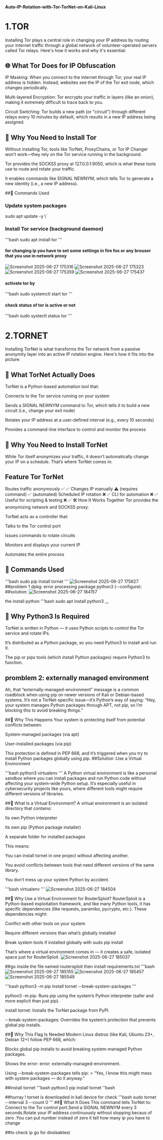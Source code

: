 #### Auto-IP-Rotation-with-Tor-TorNet-on-Kali-Linux
# 1.TOR

Installing Tor plays a central role in changing your IP address by routing your internet traffic through a global network of volunteer-operated servers called Tor relays. Here's how it works and why it's essential:

## 🌐 What Tor Does for IP Obfuscation
IP Masking: When you connect to the internet through Tor, your real IP address is hidden. Instead, websites see the IP of the Tor exit node, which changes periodically.

Multi-layered Encryption: Tor encrypts your traffic in layers (like an onion), making it extremely difficult to trace back to you.

Circuit Switching: Tor builds a new path (or "circuit") through different relays every 10 minutes by default, which results in a new IP address being assigned.

## 🧩 Why You Need to Install Tor
Without installing Tor, tools like TorNet, ProxyChains, or Tor IP Changer won’t work—they rely on the Tor service running in the background.

Tor provides the SOCKS5 proxy at 127.0.0.1:9050, which is what these tools use to route and rotate your traffic.

It enables commands like SIGNAL NEWNYM, which tells Tor to generate a new identity (i.e., a new IP address).

##🚀 Commands Used

### Update system packages
sudo apt update -y \\\`


### Install Tor service (background daemon)
'''bash
sudo apt install tor
'''

#### for changing ip you have to set some settings in fire fox or any brouser that you use in network proxy
![Screenshot 2025-06-27 175316](https://github.com/user-attachments/assets/99ab6e39-c61f-4ee3-8382-6e5b49f4409d)
![Screenshot 2025-06-27 175323](https://github.com/user-attachments/assets/3c42369a-a3f0-40ce-8b25-2158c31e486e)
![Screenshot 2025-06-27 175359](https://github.com/user-attachments/assets/c687b61a-546b-479b-8ce6-97803b770fef)
![Screenshot 2025-06-27 175437](https://github.com/user-attachments/assets/19b81263-8fc5-4b9e-b15c-e606ddee0f75)

#### activate tor by
'''bash
sudo systemctl start tor
'''

#### check status of tor is active or not
'''bash
sudo systectl status tor
'''

# 2.TORNET
Installing TorNet is what transforms the Tor network from a passive anonymity layer into an active IP rotation engine. Here's how it fits into the picture:

## 🔄 What TorNet Actually Does
TorNet is a Python-based automation tool that:

Connects to the Tor service running on your system

Sends a SIGNAL NEWNYM command to Tor, which tells it to build a new circuit (i.e., change your exit node)

Rotates your IP address at a user-defined interval (e.g., every 10 seconds)

Provides a command-line interface to control and monitor the process

## 🧩 Why You Need to Install TorNet
While Tor itself anonymizes your traffic, it doesn’t automatically change your IP on a schedule. That’s where TorNet comes in:

## Feature	Tor	TorNet
Routes traffic anonymously	✅	✅
Changes IP manually	⚠️ (requires command)	✅ (automated)
Scheduled IP rotation	❌	✅
CLI for automation	❌	✅
Useful for scripting & testing	❌	✅
🛠️ How It Works Together
Tor provides the anonymizing network and SOCKS5 proxy.

TorNet acts as a controller that:

Talks to the Tor control port

Issues commands to rotate circuits

Monitors and displays your current IP

Automates the entire process

## 🚀 Commands Used
'''bash
sudo pip install tornet
'''
![Screenshot 2025-06-27 175627](https://github.com/user-attachments/assets/36650aa3-965b-48d7-a4c4-6df43594bc4d)
##problem 1 dpkg: error processing package python3 (--configure):
##solution:
![Screenshot 2025-06-27 184157](https://github.com/user-attachments/assets/5ca0e502-5511-4271-9e3d-a0d14cce9794)

the install python
'''bash
sudo apt install python3 
,,,

## 🧩 Why Python3 Is Required
TorNet is written in Python — it uses Python scripts to control the Tor service and rotate IPs.

It’s distributed as a Python package, so you need Python3 to install and run it.

The pip or pipx tools (which install Python packages) require Python3 to function.




## promblem 2: externally managed environment
Ah, that “externally-managed-environment” message is a common roadblock when using pip on newer versions of Kali or Debian-based systems. It’s not a TorNet-specific issue—it’s Python’s way of saying: “Hey, your system manages Python packages through APT, not pip, so I’m blocking this to avoid breaking things.”

##🧩 Why This Happens
Your system is protecting itself from potential conflicts between:

System-managed packages (via apt)

User-installed packages (via pip)

This protection is defined in PEP 668, and it’s triggered when you try to install Python packages globally using pip.
##Solution :Use a Virtual Environment

'''bash
python3 virtualenv
'''
A Python virtual environment is like a personal sandbox where you can install packages and run Python code without affecting your system-wide Python setup. It’s especially useful in cybersecurity projects like yours, where different tools might require different versions of libraries.

##🧱 What Is a Virtual Environment?
A virtual environment is an isolated directory that contains:

Its own Python interpreter

Its own pip (Python package installer)

A separate folder for installed packages

This means:

You can install tornet in one project without affecting another.

You avoid conflicts between tools that need different versions of the same library.

You don’t mess up your system Python by accident.

'''bash
virtualenv <NAMEOFENV>
'''
![Screenshot 2025-06-27 184504](https://github.com/user-attachments/assets/58c680ce-a361-4e97-a963-be2bb017a432)

##🧩 Why Use a Virtual Environment for RouterSploit?
RouterSploit is a Python-based exploitation framework, and like many Python tools, it has specific dependencies (like requests, paramiko, pycrypto, etc.). These dependencies might:

Conflict with other tools on your system

Require different versions than what’s globally installed

Break system tools if installed globally with sudo pip install

That’s where a virtual environment comes in — it creates a safe, isolated space just for RouterSploit.
![Screenshot 2025-06-27 185037](https://github.com/user-attachments/assets/7c7c7c56-a1c2-4511-9e67-fb21f91fa4ff)

##go inside the file named routersploit then install requirements.txt
'''bash
![Screenshot 2025-06-27 185155](https://github.com/user-attachments/assets/fe325bb1-ef1a-406b-bfe3-6faeca86d189)
![Screenshot 2025-06-27 185457](https://github.com/user-attachments/assets/65d187e9-91bd-4c72-93e0-94b55ef3c27e)
![Screenshot 2025-06-27 185549](https://github.com/user-attachments/assets/6e46df60-db4f-4b90-ade1-b54167e6a9ac)

'''bash
python3 -m pip install tornet --break-system-packages
'''

python3 -m pip: Runs pip using the system’s Python interpreter (safer and more explicit than just pip).

install tornet: Installs the TorNet package from PyPI.

--break-system-packages: Overrides the system’s protection that prevents global pip installs.

##🔐 Why This Flag Is Needed
Modern Linux distros (like Kali, Ubuntu 23+, Debian 12+) follow PEP 668, which:

Blocks global pip installs to avoid breaking system-managed Python packages.

Shows the error: error: externally-managed-environment.

Using --break-system-packages tells pip: > “Yes, I know this might mess with system packages — do it anyway.”

##install tornet
'''bash
python3 pip install tornet
''bash

##hurray ! tornet is downloaded in kali device for check
'''bash 
sudo tornet --interval 3 --count 0
'''
##🔄 What It Does
This command tells TorNet to:
Connect to the Tor control port.Send a SIGNAL NEWNYM every 3 seconds.Rotate your IP address continuously without stopping becaus of zero .You can put number instead of zero it tell how many ip you have to change

##to check ip go for dnsleaktest









